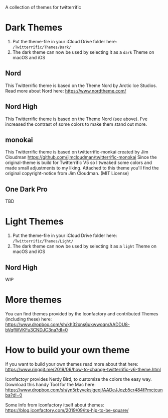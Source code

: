 A collection of themes for twitterrific

# Dark Themes
1. Put the theme-file in your iCloud Drive folder here: `/Twitterrific/Themes/Dark/`
2. The dark theme can now be used by selecting it as a `dark` Theme on macOS and iOS

## Nord
This Twitterrific theme is based on the Theme Nord by Arctic Ice Studios.
Read more about Nord here: https://www.nordtheme.com/

## Nord High
This Twitterrific theme is based on the Theme Nord (see above).
I've increased the contrast of some colors to make them stand out more.

## monokai
This Twitterrific theme is based on twitterrific-monkai created by Jim Cloudman https://github.com/jimcloudman/twitterrific-monokai
Since the original-theme is build for Twitterrific V5 so I tweaked some colors and made small adjustments to my liking.
Attached to this theme you'll find the original copyright-notice from Jim Cloudman. (MIT License)

## One Dark Pro
TBD

# Light Themes
1. Put the theme-file in your iCloud Drive folder here: `/Twitterrific/Themes/Light/`
2. The dark theme can now be used by selecting it as a `light` Theme on macOS and iOS

## Nord High
WIP

# More themes
You can find themes provided by the Iconfactory and contributed Themes (including these) here:  
https://www.dropbox.com/sh/kh32xns6ukwwoqn/AADDU8-bVqfWVKFu3CNDJC3na?dl=0

# How to build your own theme
If you want to build your own themes read more about that here:  
https://www.ringgit.me/2019/06/how-to-change-twitterrific-v6-theme.html

Iconfactoyr provides Nerdy Bird, to customize the colors the easy way. Download this handy Tool for the Mac here:  
https://www.dropbox.com/sh/yn5rbyveksjgeqj/AADeJJqzb5cr484fPmctcunba?dl=0

Some Info from Iconfactory itself about themes:  
https://blog.iconfactory.com/2019/09/its-hip-to-be-square/
